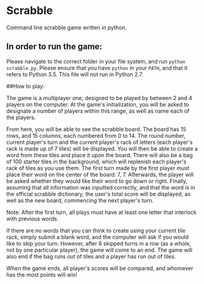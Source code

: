 # Scrabble
Command line scrabble game written in python. 

## In order to run the game:
Please navigate to the correct folder in your file system, and run `python scrabble.py`.
Please ensure that you have `python` in your `PATH`, and that it refers to Python 3.5. This file will not run in Python 2.7.

##How to play:

The game is a multiplayer one, designed to be played by between 2 and 4 players on the computer.
At the game's initialization, you will be asked to designate a number of players within this range, as well as name each of the players.

From here, you will be able to see the scrabble board. The board has 15 rows, and 15 columns, each numbered from 0 to 14. 
The round number, current player's turn and the current player's rack of letters (each player's rack is made up of 7 tiles) will be displayed. You will then be able to create a word from these tiles and place it upon the board. There will also be a bag of 100 starter tiles in the background, which will replenish each player's rack of tiles as you use them. The first turn made by the first player *must* place their word on the center of the board: 7, 7. Afterwards, the player will be asked whether they would like their word to go down or right. Finally, assuming that all information was inputted correctly, and that the word is in the official scrabble dictionary, the user's total score will be displayed, as well as the new board, commencing the next player's turn.

Note: After the first turn, all plays must have at least one letter that interlock with previous words. 

If there are no words that you can think to create using your current tile rack, simply submit a blank word, and the computer will ask if you would like to skip your turn. However, after 6 skipped turns in a row (as a whole, not by one particular player), the game will come to an end. The game will also end if the bag runs out of tiles and a player has run out of tiles. 

When the game ends, all player's scores will be compared, and whomever has the most points will win!
